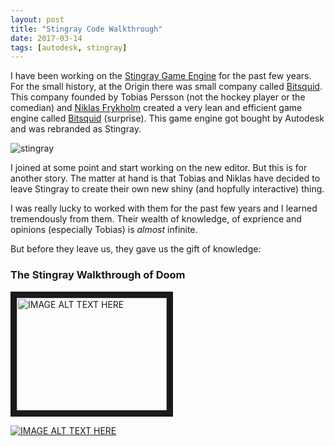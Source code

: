 ```yaml
---
layout: post
title: "Stingray Code Walkthrough"
date: 2017-03-14
tags: [autodesk, stingray]
---
```

I have been working on the [Stingray Game Engine](http://www.autodesk.com/products/stingray/overview) for the past few years. For the small history, at the Origin there was small company called [Bitsquid](https://en.wikipedia.org/wiki/Bitsquid). This company founded by Tobias Persson (not the hockey player or the comedian) and [Niklas Frykholm](https://github.com/niklasfrykholm) created a very lean and efficient game engine called [Bitsquid](http://bitsquid.blogspot.ca/) (surprise). This game engine got bought by Autodesk and was rebranded as Stingray.

![stingray](https://yourshot.nationalgeographic.com/u/ss/fQYSUbVfts-T7pS2VP2wnKyN8wxywmXtY0-Fwsgxpi6jxo1LwF2xQZCn7IobvRVrAlS7kwhkBuJdlNYJP0g1/)

I joined at some point and start working on the new editor. But this is for another story. The matter at hand is that Tobias and Niklas have decided to leave Stingray to create their own new shiny (and hopfully interactive) thing.

I was really lucky to worked with them for the past few years and I learned tremendously from them. Their wealth of knowledge, of exprience and opinions (especially Tobias) is *almost* infinite.

But before they leave us, they gave us the gift of knowledge:

### The Stingray Walkthrough of Doom

<a href="http://www.youtube.com/watch?feature=player_embedded&v=LgbSYxf9vT4&list=PLUxuJBZBzEdxzVpoBQY9agA8JUgNkeYSV
" target="_blank"><img src="http://img.youtube.com/vi/LgbSYxf9vT4&list=PLUxuJBZBzEdxzVpoBQY9agA8JUgNkeYSV/0.jpg"
alt="IMAGE ALT TEXT HERE" width="240" height="180" border="10" /></a>


[![IMAGE ALT TEXT HERE](http://img.youtube.com/vi/LgbSYxf9vT4&list=PLUxuJBZBzEdxzVpoBQY9agA8JUgNkeYSV/0.jpg)](http://www.youtube.com/watch?v=LgbSYxf9vT4&list=PLUxuJBZBzEdxzVpoBQY9agA8JUgNkeYSV)